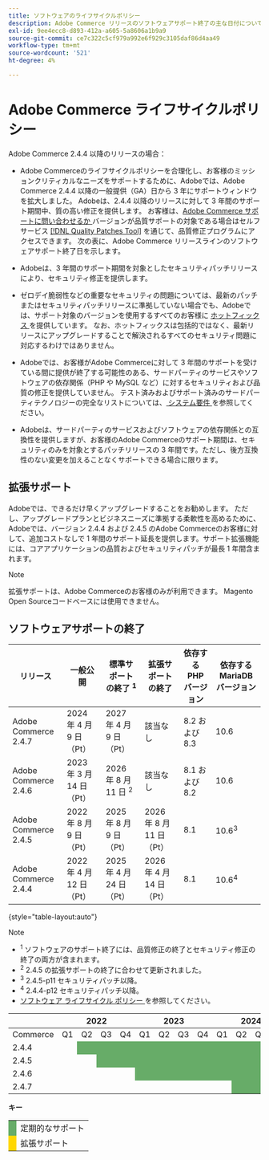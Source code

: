 ```yaml
---
title: ソフトウェアのライフサイクルポリシー
description: Adobe Commerce リリースのソフトウェアサポート終了の主な日付について説明します。
exl-id: 9ee4ecc8-d893-412a-a605-5a8606a1b9a9
source-git-commit: ce7c322c5cf979a992e6f929c3105daf86d4aa49
workflow-type: tm+mt
source-wordcount: '521'
ht-degree: 4%

---
```



# Adobe Commerce ライフサイクルポリシー

Adobe Commerce 2.4.4 以降のリリースの場合：

- Adobe Commerceのライフサイクルポリシーを合理化し、お客様のミッションクリティカルなニーズをサポートするために、Adobeでは、Adobe Commerce 2.4.4 以降の一般提供（GA）日から 3 年にサポートウィンドウを拡大しました。 Adobeは、2.4.4 以降のリリースに対して 3 年間のサポート期間中、質の高い修正を提供します。 お客様は、[Adobe Commerce サポートに問い合わせるか ](https://experienceleague.adobe.com/en/docs/commerce-knowledge-base/kb/help-center-guide/magento-help-center-user-guide) バージョンが品質サポートの対象である場合はセルフサービス [[!DNL Quality Patches Tool]](https://experienceleague.adobe.com/tools/commerce-quality-patches/index.html) を通じて、品質修正プログラムにアクセスできます。 次の表に、Adobe Commerce リリースラインのソフトウェアサポート終了日を示します。

- Adobeは、3 年間のサポート期間を対象としたセキュリティパッチリリースにより、セキュリティ修正を提供します。

- ゼロデイ脆弱性などの重要なセキュリティの問題については、最新のパッチまたはセキュリティパッチリリースに準拠していない場合でも、Adobeでは、サポート対象のバージョンを使用するすべてのお客様に [ ホットフィックス ](https://support.magento.com/hc/en-us/sections/360003869892-Known-issues-patches-attached-) を提供しています。 なお、ホットフィックスは包括的ではなく、最新リリースにアップグレードすることで解決されるすべてのセキュリティ問題に対応するわけではありません。

- Adobeでは、お客様がAdobe Commerceに対して 3 年間のサポートを受けている間に提供が終了する可能性のある、サードパーティのサービスやソフトウェアの依存関係（PHP や MySQL など）に対するセキュリティおよび品質の修正を提供していません。 テスト済みおよびサポート済みのサードパーティテクノロジーの完全なリストについては、[ システム要件 ](../installation/system-requirements.md) を参照してください。

- Adobeは、サードパーティのサービスおよびソフトウェアの依存関係との互換性を提供しますが、お客様のAdobe Commerceのサポート期間は、セキュリティのみを対象とするパッチリリースの 3 年間です。ただし、後方互換性のない変更を加えることなくサポートできる場合に限ります。

## 拡張サポート

Adobeでは、できるだけ早くアップグレードすることをお勧めします。 ただし、アップグレードプランとビジネスニーズに準拠する柔軟性を高めるために、Adobeでは、バージョン 2.4.4 および 2.4.5 のAdobe Commerceのお客様に対して、追加コストなしで 1 年間のサポート延長を提供します。サポート拡張機能には、コアアプリケーションの品質およびセキュリティパッチが最長 1 年間含まれます。

>[!NOTE]
>
>拡張サポートは、Adobe Commerceのお客様のみが利用できます。 Magento Open Sourceコードベースには使用できません。

## ソフトウェアサポートの終了

| リリース | 一般公開 | 標準サポートの終了 <sup>1</sup> | 拡張サポートの終了 | 依存する PHP バージョン | 依存する MariaDB バージョン |
|----------------------|----------------------|------------------------------------|-------------------------|-----------------------|------------------------------|
| Adobe Commerce 2.4.7 | 2024 年 4 月 9 日（Pt） | 2027 年 4 月 9 日（Pt） | 該当なし | 8.2 および 8.3 | 10.6 |
| Adobe Commerce 2.4.6 | 2023 年 3 月 14 日（Pt） | 2026 年 8 月 11 日 <sup>2</sup> | 該当なし | 8.1 および 8.2 | 10.6 |
| Adobe Commerce 2.4.5 | 2022 年 8 月 9 日（Pt） | 2025 年 8 月 9 日（Pt） | 2026 年 8 月 11 日（Pt） | 8.1 | 10.6<sup>3</sup> |
| Adobe Commerce 2.4.4 | 2022 年 4 月 12 日（Pt） | 2025 年 4 月 24 日（Pt） | 2026 年 4 月 14 日（Pt） | 8.1 | 10.6<sup>4</sup> |

{style="table-layout:auto"}

>[!NOTE]
>
>- <sup>1</sup> ソフトウェアのサポート終了には、品質修正の終了とセキュリティ修正の終了の両方が含まれます。
>- <sup>2</sup> 2.4.5 の拡張サポートの終了に合わせて更新されました。
>- <sup>3</sup> 2.4.5-p11 セキュリティパッチ以降。
>- <sup>4</sup> 2.4.4-p12 セキュリティパッチ以降。
>- [ ソフトウェア ライフサイクル ポリシー ](https://www.adobe.com/content/dam/cc/en/legal/terms/enterprise/pdfs/Adobe-Commerce-Software-Lifecycle-Policy.pdf) を参照してください。

<table style="table-layout:auto">
<thead>
  <tr>
    <th colspan="1"></th>
    <th colspan="4">2022</th>
    <th colspan="4">2023</th>
    <th colspan="4">2024</th>
    <th colspan="4">2025</th>
    <th colspan="4">2026</th>
    <th colspan="4">2027</th>
  </tr>
</thead>
<tbody>
  <tr>
    <td>Commerce</td>
    <td>Q1</td>
    <td>Q2</td>
    <td>Q3</td>
    <td>Q4</td>
    <td>Q1</td>
    <td>Q2</td>
    <td>Q3</td>
    <td>Q4</td>
    <td>Q1</td>
    <td>Q2</td>
    <td>Q3</td>
    <td>Q4</td>
    <td>Q1</td>
    <td>Q2</td>
    <td>Q3</td>
    <td>Q4</td>
    <td>Q1</td>
    <td>Q2</td>
    <td>Q3</td>
    <td>Q4</td>
    <td>Q1</td>
    <td>Q2</td>
    <td>Q3</td>
    <td>Q4</td>
  </tr>
  <tr>
    <td>2.4.4</td>
    <td></td>
    <td colspan="13" style="background-color:#67ac68;"></td>
    <td colspan="4" style="background-color:#ffd700;"></td>
    <td colspan="6"></td>
  </tr>
  <tr>
    <td>2.4.5</td>
    <td colspan="2"></td>
    <td colspan="13" style="background-color:#67ac68;"></td>
    <td colspan="4" style="background-color:#ffd700;"></td>
    <td colspan="6"></td>
  </tr>
  <tr>
    <td>2.4.6</td>
    <td colspan="4"></td>
    <td colspan="15" style="background-color:#67ac68;"></td>
    <td colspan="8"></td>
  </tr>
  <tr>
    <td>2.4.7</td>
    <td colspan="9"></td>
    <td colspan="13" style="background-color:#67ac68;"></td>
    <td colspan="2"></td>
  </tr>
</tbody>
</table>

**キー**

<table style="table-layout:auto">
 <tbody>
  <tr>
   <td style="background-color:#67ac68;"></td>
   <td>定期的なサポート</td>
  </tr>
  <tr>
   <td style="background-color:#ffd700;"></td>
   <td>拡張サポート</td>
  </tr>
 </tbody>
</table>
